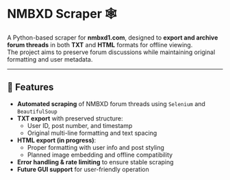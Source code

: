# NMBXD Scraper 🕸️

A Python-based scraper for **nmbxd1.com**, designed to **export and archive forum threads** in both **TXT** and **HTML** formats for offline viewing.  
The project aims to preserve forum discussions while maintaining original formatting and user metadata.

---

## 🚀 Features

- **Automated scraping** of NMBXD forum threads using `Selenium` and `BeautifulSoup`
- **TXT export** with preserved structure:
  - User ID, post number, and timestamp
  - Original multi-line formatting and text spacing
- **HTML export (in progress)**:
  - Proper formatting with user info and post styling
  - Planned image embedding and offline compatibility
- **Error handling & rate limiting** to ensure stable scraping
- **Future GUI support** for user-friendly operation
